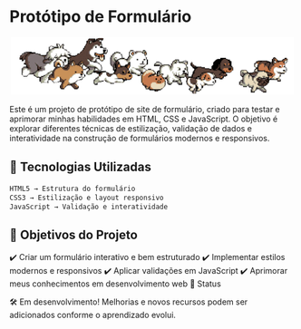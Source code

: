 # Protótipo de Formulário
<p align="center">
    <img src="picmix.com_2018219.gif" width="500">
</p>

Este é um projeto de protótipo de site de formulário, criado para testar e aprimorar minhas habilidades em HTML, CSS e JavaScript. O objetivo é explorar diferentes técnicas de estilização, validação de dados e interatividade na construção de formulários modernos e responsivos.

## 🚀 Tecnologias Utilizadas

    HTML5 → Estrutura do formulário
    CSS3 → Estilização e layout responsivo
    JavaScript → Validação e interatividade

## 🎯 Objetivos do Projeto

✔️ Criar um formulário interativo e bem estruturado
✔️ Implementar estilos modernos e responsivos
✔️ Aplicar validações em JavaScript
✔️ Aprimorar meus conhecimentos em desenvolvimento web
📌 Status

🛠️ Em desenvolvimento! Melhorias e novos recursos podem ser adicionados conforme o aprendizado evolui.
